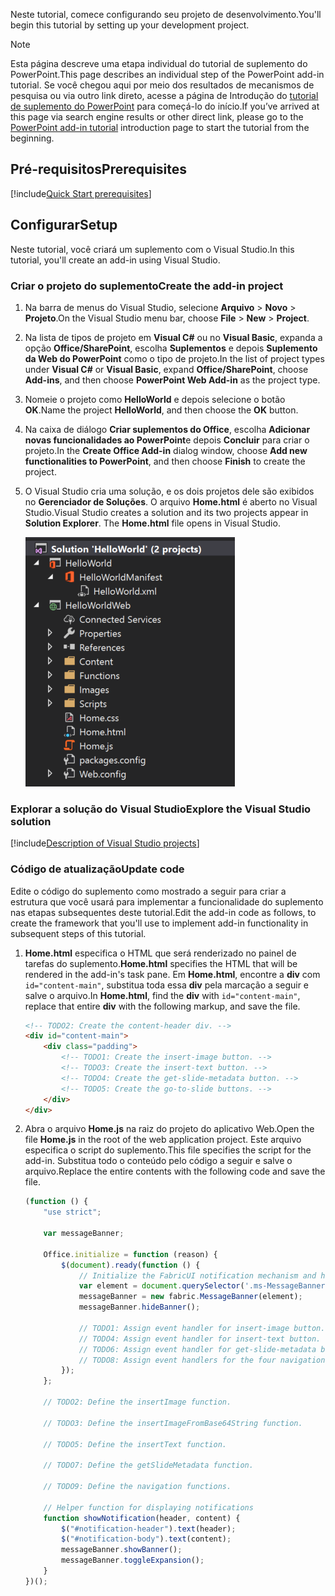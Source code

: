 <span data-ttu-id="5a0ce-101">Neste tutorial, comece configurando seu projeto de desenvolvimento.</span><span class="sxs-lookup"><span data-stu-id="5a0ce-101">You'll begin this tutorial by setting up your development project.</span></span> 

> [!NOTE]
> <span data-ttu-id="5a0ce-102">Esta página descreve uma etapa individual do tutorial de suplemento do PowerPoint.</span><span class="sxs-lookup"><span data-stu-id="5a0ce-102">This page describes an individual step of the PowerPoint add-in tutorial.</span></span> <span data-ttu-id="5a0ce-103">Se você chegou aqui por meio dos resultados de mecanismos de pesquisa ou via outro link direto, acesse a página de Introdução do [tutorial de suplemento do PowerPoint](../tutorials/powerpoint-tutorial.yml) para começá-lo do início.</span><span class="sxs-lookup"><span data-stu-id="5a0ce-103">If you’ve arrived at this page via search engine results or other direct link, please go to the [PowerPoint add-in tutorial](../tutorials/powerpoint-tutorial.yml) introduction page to start the tutorial from the beginning.</span></span>

## <a name="prerequisites"></a><span data-ttu-id="5a0ce-104">Pré-requisitos</span><span class="sxs-lookup"><span data-stu-id="5a0ce-104">Prerequisites</span></span>

[!include[Quick Start prerequisites](../includes/quickstart-vs-prerequisites.md)]

## <a name="setup"></a><span data-ttu-id="5a0ce-105">Configurar</span><span class="sxs-lookup"><span data-stu-id="5a0ce-105">Setup</span></span>

<span data-ttu-id="5a0ce-106">Neste tutorial, você criará um suplemento com o Visual Studio.</span><span class="sxs-lookup"><span data-stu-id="5a0ce-106">In this tutorial, you'll create an add-in using Visual Studio.</span></span>

### <a name="create-the-add-in-project"></a><span data-ttu-id="5a0ce-107">Criar o projeto do suplemento</span><span class="sxs-lookup"><span data-stu-id="5a0ce-107">Create the add-in project</span></span>

1. <span data-ttu-id="5a0ce-108">Na barra de menus do Visual Studio, selecione **Arquivo**  >  **Novo**  >  **Projeto**.</span><span class="sxs-lookup"><span data-stu-id="5a0ce-108">On the Visual Studio menu bar, choose  **File** > **New** > **Project**.</span></span>
    
2. <span data-ttu-id="5a0ce-109">Na lista de tipos de projeto em **Visual C#** ou no **Visual Basic**, expanda a opção **Office/SharePoint**, escolha **Suplementos** e depois **Suplemento da Web do PowerPoint** como o tipo de projeto.</span><span class="sxs-lookup"><span data-stu-id="5a0ce-109">In the list of project types under **Visual C#** or **Visual Basic**, expand  **Office/SharePoint**, choose **Add-ins**, and then choose **PowerPoint Web Add-in** as the project type.</span></span> 

3. <span data-ttu-id="5a0ce-110">Nomeie o projeto como **HelloWorld** e depois selecione o botão **OK**.</span><span class="sxs-lookup"><span data-stu-id="5a0ce-110">Name the project **HelloWorld**, and then choose the **OK** button.</span></span>

4. <span data-ttu-id="5a0ce-111">Na caixa de diálogo **Criar suplementos do Office**, escolha **Adicionar novas funcionalidades ao PowerPoint**e depois **Concluir** para criar o projeto.</span><span class="sxs-lookup"><span data-stu-id="5a0ce-111">In the **Create Office Add-in** dialog window, choose **Add new functionalities to PowerPoint**, and then choose **Finish** to create the project.</span></span>

5. <span data-ttu-id="5a0ce-p102">O Visual Studio cria uma solução, e os dois projetos dele são exibidos no **Gerenciador de Soluções**. O arquivo **Home.html** é aberto no Visual Studio.</span><span class="sxs-lookup"><span data-stu-id="5a0ce-p102">Visual Studio creates a solution and its two projects appear in **Solution Explorer**. The **Home.html** file opens in Visual Studio.</span></span>

     ![Tutorial do PowerPoint: janela do Explorador de soluções do Visual Studio mostrando os dois projetos na solução HelloWorld](../images/powerpoint-tutorial-solution-explorer.png)

### <a name="explore-the-visual-studio-solution"></a><span data-ttu-id="5a0ce-115">Explorar a solução do Visual Studio</span><span class="sxs-lookup"><span data-stu-id="5a0ce-115">Explore the Visual Studio solution</span></span>

[!include[Description of Visual Studio projects](../includes/quickstart-vs-solution.md)]

### <a name="update-code"></a><span data-ttu-id="5a0ce-116">Código de atualização</span><span class="sxs-lookup"><span data-stu-id="5a0ce-116">Update code</span></span> 

<span data-ttu-id="5a0ce-117">Edite o código do suplemento como mostrado a seguir para criar a estrutura que você usará para implementar a funcionalidade do suplemento nas etapas subsequentes deste tutorial.</span><span class="sxs-lookup"><span data-stu-id="5a0ce-117">Edit the add-in code as follows, to create the framework that you'll use to implement add-in functionality in subsequent steps of this tutorial.</span></span>

1. <span data-ttu-id="5a0ce-118">**Home.html** especifica o HTML que será renderizado no painel de tarefas do suplemento.</span><span class="sxs-lookup"><span data-stu-id="5a0ce-118">**Home.html** specifies the HTML that will be rendered in the add-in's task pane.</span></span> <span data-ttu-id="5a0ce-119">Em **Home.html**, encontre a **div** com `id="content-main"`, substitua toda essa **div** pela marcação a seguir e salve o arquivo.</span><span class="sxs-lookup"><span data-stu-id="5a0ce-119">In **Home.html**, find the **div** with `id="content-main"`, replace that entire **div** with the following markup, and save the file.</span></span>

    ```html
    <!-- TODO2: Create the content-header div. -->
    <div id="content-main">
        <div class="padding">
            <!-- TODO1: Create the insert-image button. -->
            <!-- TODO3: Create the insert-text button. -->
            <!-- TODO4: Create the get-slide-metadata button. -->
            <!-- TODO5: Create the go-to-slide buttons. -->
        </div>
    </div>
    ```

2. <span data-ttu-id="5a0ce-120">Abra o arquivo **Home.js** na raiz do projeto do aplicativo Web.</span><span class="sxs-lookup"><span data-stu-id="5a0ce-120">Open the file **Home.js** in the root of the web application project.</span></span> <span data-ttu-id="5a0ce-121">Este arquivo especifica o script do suplemento.</span><span class="sxs-lookup"><span data-stu-id="5a0ce-121">This file specifies the script for the add-in.</span></span> <span data-ttu-id="5a0ce-122">Substitua todo o conteúdo pelo código a seguir e salve o arquivo.</span><span class="sxs-lookup"><span data-stu-id="5a0ce-122">Replace the entire contents with the following code and save the file.</span></span>

    ```javascript
    (function () {
        "use strict";

        var messageBanner;

        Office.initialize = function (reason) {
            $(document).ready(function () {
                // Initialize the FabricUI notification mechanism and hide it
                var element = document.querySelector('.ms-MessageBanner');
                messageBanner = new fabric.MessageBanner(element);
                messageBanner.hideBanner();

                // TODO1: Assign event handler for insert-image button.
                // TODO4: Assign event handler for insert-text button.
                // TODO6: Assign event handler for get-slide-metadata button.
                // TODO8: Assign event handlers for the four navigation buttons.
            });
        };

        // TODO2: Define the insertImage function. 

        // TODO3: Define the insertImageFromBase64String function.

        // TODO5: Define the insertText function.

        // TODO7: Define the getSlideMetadata function.

        // TODO9: Define the navigation functions.

        // Helper function for displaying notifications
        function showNotification(header, content) {
            $("#notification-header").text(header);
            $("#notification-body").text(content);
            messageBanner.showBanner();
            messageBanner.toggleExpansion();
        }
    })();
    ```
